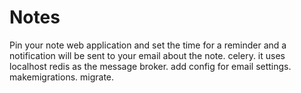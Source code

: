 # Notes
Pin your note web application and set the time for a reminder and a notification will be sent 
to your email about the note.
celery.
it uses localhost redis as the message broker.
add config for email settings.
makemigrations.
migrate.

